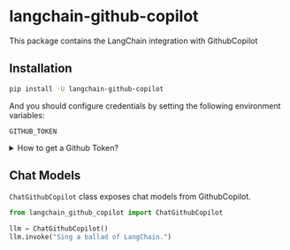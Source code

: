 # langchain-github-copilot

This package contains the LangChain integration with GithubCopilot

## Installation

```bash
pip install -U langchain-github-copilot
```

And you should configure credentials by setting the following environment variables:

`GITHUB_TOKEN`

<details>
<summary>How to get a Github Token?</summary>
Use the following function to set up your Github Token as an environment variable.

```python
import requests, os, time

def setup():
    resp = requests.post('https://github.com/login/device/code', headers={
            'accept': 'application/json',
            'editor-version': 'Neovim/0.6.1',
            'editor-plugin-version': 'copilot.vim/1.16.0',
            'content-type': 'application/json',
            'user-agent': 'GithubCopilot/1.155.0',
            'accept-encoding': 'gzip,deflate,br'
        }, data='{"client_id":"Iv1.b507a08c87ecfe98","scope":"read:user"}')


    # Parse the response json, isolating the device_code, user_code, and verification_uri
    resp_json = resp.json()
    device_code = resp_json.get('device_code')
    user_code = resp_json.get('user_code')
    verification_uri = resp_json.get('verification_uri')

    # Print the user code and verification uri
    print(f'Please visit {verification_uri} and enter code {user_code} to authenticate.')


    while True:
        time.sleep(5)
        resp = requests.post('https://github.com/login/oauth/access_token', headers={
            'accept': 'application/json',
            'editor-version': 'Neovim/0.6.1',
            'editor-plugin-version': 'copilot.vim/1.16.0',
            'content-type': 'application/json',
            'user-agent': 'GithubCopilot/1.155.0',
            'accept-encoding': 'gzip,deflate,br'
            }, data=f'{{"client_id":"Iv1.b507a08c87ecfe98","device_code":"{device_code}","grant_type":"urn:ietf:params:oauth:grant-type:device_code"}}')

        # Parse the response json, isolating the access_token
        resp_json = resp.json()
        access_token = resp_json.get('access_token')

        if access_token:
            break
        
    os.environ['GITHUB_TOKEN'] = access_token

    print('Authentication success!')
```
</details>

## Chat Models

`ChatGithubCopilot` class exposes chat models from GithubCopilot.

```python
from langchain_github_copilot import ChatGithubCopilot

llm = ChatGithubCopilot()
llm.invoke("Sing a ballad of LangChain.")
```

